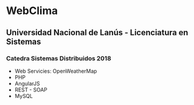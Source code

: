# WebClima

## Universidad Nacional de Lanús - Licenciatura en Sistemas

### Catedra Sistemas Distribuidos 2018 

* Web Servicies: OpenWeatherMap
* PHP
* AngularJS
* REST - SOAP
* MySQL
